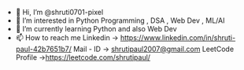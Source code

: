 - 👋 Hi, I’m @shruti0701-pixel
- 👀 I’m interested in Python Programming , DSA , Web Dev , ML/AI
- 🌱 I’m currently learning Python and also Web Dev
- 📫 How to reach me Linkedin -> https://www.linkedin.com/in/shruti-paul-42b7651b7/
                      Mail - ID -> shrutipaul2007@gmail.com 
                      LeetCode Profile ->https://leetcode.com/shrutipaul/
                      
                      
     


<!---
shruti0701-pixel/shruti0701-pixel is a ✨ special ✨ repository because its `README.md` (this file) appears on your GitHub profile.
You can click the Preview link to take a look at your changes.
--->
